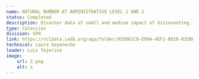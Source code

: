 ```yaml
---
name: NATURAL NUMBER AT ADMINISTRATIVE LEVEL 1 AND 2
status: Completed
description: Disaster data of small and medium impact of disinventing.The data is available to all countries in the region, except Bahamas, Brazil, Haiti and Surinam.These data sets include natural disasters associated with climate change, including land landslides, fires, floods, frosts, hails, heat waves, torrential rains, hurricanes, cold waves, pollution, snowstorms, storms, strong winds and tropical storms.The most recent data available are from 2015 to 2017, except for the Dominican Republic, for which the data is only available until 2000.
type: Coleccion
division: SPH
link: https://scldata.iadb.org/app/folder/935D61C9-E99A-4EF1-B810-031BE0169BA3
technical: Laura Goyeneche
leader: Luis Tejerina
image: 
    url: 2.png
    alt: x
---
```

    